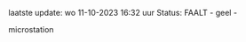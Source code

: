 laatste update: 
wo 11-10-2023 16:32   uur 
Status: FAALT - geel - 
<div class="service Y">microstation</div>